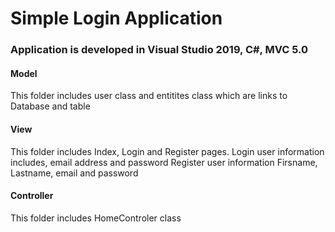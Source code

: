 # Simple Login Application

### Application is developed in Visual Studio 2019, C#, MVC 5.0

#### Model

This folder includes user class and entitites class which are links to Database and table

#### View

This folder includes Index, Login and Register pages.
Login user information includes, email address and password
Register user information Firsname, Lastname, email and password


#### Controller
This folder includes HomeControler class 



